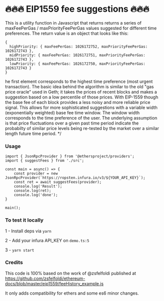 # 🔥🔥🔥 EIP1559 fee suggestions 🔥🔥🔥

This is a utility function in Javascript that returns returns a series of maxFeePerGas / maxPriorityFeePerGas values suggested for different time preferences.
The return value is an object that looks like this:

```
{
  highPriority: { maxFeePerGas: 1026172752, maxPriorityFeePerGas: 1026172743 },
  midPriority: { maxFeePerGas: 1026172751, maxPriorityFeePerGas: 1026172743 },
  lowPriority: { maxFeePerGas: 1026172750, maxPriorityFeePerGas: 1026172743 }
}
```

he first element corresponds to the highest time preference (most urgent transaction).
The basic idea behind the algorithm is similar to the old "gas price oracle" used in Geth; it takes the prices of recent blocks and makes a suggestion based on a low percentile of those prices. With EIP-1559 though the base fee of each block provides a less noisy and more reliable price signal. This allows for more sophisticated suggestions with a variable width (exponentially weighted) base fee time window. The window width corresponds to the time preference of the user. The underlying assumption is that price fluctuations over a given past time period indicate the probabilty of similar price levels being re-tested by the market over a similar length future time period.
\*/

### Usage

```
import { JsonRpcProvider } from '@ethersproject/providers';
import { suggestFees } from './src';

const main = async() => {
    const provider = new JsonRpcProvider(`https://ropsten.infura.io/v3/${YOUR_API_KEY}`);
    const ret = await suggestFees(provider);
    console.log('Result');
    console.log(ret);
    console.log('done');
}

main();
```

### To test it locally

1 - Install deps via `yarn`

2 - Add your infura API_KEY on `demo.ts:5`

3 - `yarn start`

### Credits

This code is 100% based on the work of @zsfelfoldi published at https://github.com/zsfelfoldi/ethereum-docs/blob/master/eip1559/feeHistory_example.js

It only adds compatibility for ethers and some es6 minor changes.
